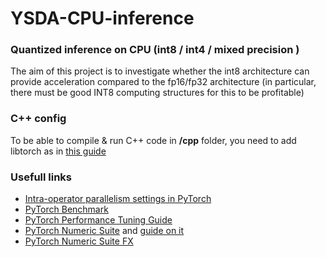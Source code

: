 # YSDA-CPU-inference
### Quantized inference on CPU (int8 / int4 / mixed precision )      
The aim of this project is to investigate whether the int8 architecture can provide acceleration compared to the fp16/fp32 architecture (in particular, there must be good INT8 computing structures for this to be profitable)       

### C++ config      
To be able to compile & run C++ code in **/cpp** folder, you need to add libtorch as in [this guide](https://pytorch.org/cppdocs/installing.html#minimal-example)       
       
### Usefull links      

- [Intra-operator parallelism settings in PyTorch](https://github.com/pytorch/pytorch/issues/19001)
- [PyTorch Benchmark](https://pytorch.org/tutorials/recipes/recipes/benchmark.html)
- [PyTorch Performance Tuning Guide](https://pytorch.org/tutorials/recipes/recipes/tuning_guide.html)
- [PyTorch Numeric Suite](https://pytorch.org/docs/stable/torch.ao.ns._numeric_suite.html) and [guide on it](https://github.com/pytorch/tutorials/blob/main/prototype_source/numeric_suite_tutorial.py)
- [PyTorch Numeric Suite FX](https://pytorch.org/docs/stable/torch.ao.ns._numeric_suite_fx.html#torch-ao-ns-numeric-suite-fx)